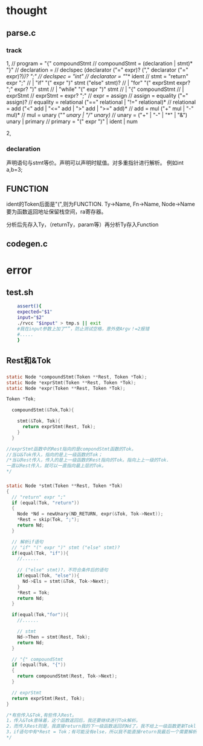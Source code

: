 # thought
## parse.c
### track
1,
// program = "{" compoundStmt
// compoundStmt = (declaration | stmt)* "}"
// declaration =
//    declspec (declarator ("=" expr)? ("," declarator ("=" expr)?)*)? ";"
// declspec = "int"
// declarator = "*"* ident
// stmt = "return" expr ";"
//        | "if" "(" expr ")" stmt ("else" stmt)?
//        | "for" "(" exprStmt expr? ";" expr? ")" stmt
//        | "while" "(" expr ")" stmt
//        | "{" compoundStmt
//        | exprStmt
// exprStmt = expr? ";"
// expr = assign
// assign = equality ("=" assign)?
// equality = relational ("==" relational | "!=" relational)*
// relational = add ("<" add | "<=" add | ">" add | ">=" add)*
// add = mul ("+" mul | "-" mul)*
// mul = unary ("*" unary | "/" unary)*
// unary = ("+" | "-" | "*" | "&") unary | primary
// primary = "(" expr ")" | ident | num

2,
### declaration
声明语句与stmt等价。声明可以声明时赋值。对多重指针进行解析。
例如int a,b=3;

## FUNCTION
ident的Token后面是"(",则为FUNCTION.
Ty->Name, Fn->Name, Node->Name
要为函数返回地址保留栈空间，ra寄存器。

分析后先存入Ty，（returnTy，param等）再分析Ty存入Function

## codegen.c

# error
## test.sh
``` sh
    assert(){
    expected="$1"
    input="$2"
    ./rvcc "$input" > tmp.s || exit 
    #我在input参数上加了“”，防止测试空格，意外使Argv！=2报错
    #.....
    }
```
## Rest和&Tok
###
``` c
static Node *compoundStmt(Token **Rest, Token *Tok);
static Node *exprStmt(Token **Rest, Token *Tok);
static Node *expr(Token **Rest, Token *Tok);

Token *Tok;

  compoundStmt(&Tok,Tok){

    stmt(&Tok, Tok){
      return exprStmt(Rest, Tok);
    }
  }

//exprStmt函数中的Rest指向的是compondStmt函数的Tok。
//当以&Tok传入，指向的是上一级函数的Tok；
/*当以Rest传入，传入的是上一级函数的Rest指向的Tok。指向上上一级的Tok.
一直以Rest传入，就可以一直指向最上层的Tok。
*/
```
###
``` c
static Node *stmt(Token **Rest, Token *Tok)
{
  // "return" expr ";"
  if (equal(Tok, "return"))
  {
    Node *Nd = newUnary(ND_RETURN, expr(&Tok, Tok->Next));
    *Rest = skip(Tok, ";");
    return Nd;
  }

  // 解析if语句
  // "if" "(" expr ")" stmt ("else" stmt)?  
  if(equal(Tok, "if")){
    //......
    
    // ("else" stmt)?，不符合条件后的语句
    if(equal(Tok, "else")){
      Nd->Els = stmt(&Tok, Tok->Next);
    }
    *Rest = Tok;
    return Nd;
  }

  if(equal(Tok,"for")){
    //......

    // stmt
    Nd->Then = stmt(Rest, Tok);
    return Nd;
  }

  // "{" compoundStmt
  if (equal(Tok, "{"))
  {
    return compoundStmt(Rest, Tok->Next);
  }

  // exprStmt
  return exprStmt(Rest, Tok);
}

/*有些传入&Tok,有些传入Rest。
1，传入&Tok意味着，这个函数返回后，我还要继续进行Tok解析。
2，而传入Rest则是，我直接return我的下一级函数返回的Nd了，我不给上一级函数更新Tokl，那么我就需要我的下一级函数帮我改变我的上一级函数的Tok。如此递归，知道某一级函数需要更新上一级Tok时，直接让它更新最上层函数，因为及时它return后它的所有上级函数也不更新Tok，而是一直return。
3，if语句中有*Rest = Tok；有可能没有else，所以我不能直接return我最后一个需要解析的。else中的stmt中也需要传值&Tok，因为接下来的*Rest = Tok；中的Tok需要更新，然后传给Rest给上一级更新。
*/
```

